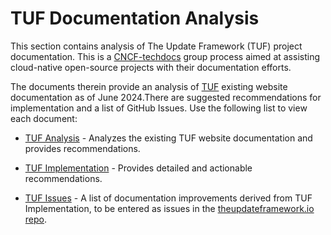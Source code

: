 # TUF Documentation Analysis


This section contains analysis of The Update Framework (TUF) project
documentation. This is a [CNCF-techdocs](https://github.com/cncf/techdocs) group
process aimed at assisting cloud-native open-source projects with their
documentation efforts.

The documents therein provide an analysis of
[TUF](https://github.com/theupdateframework/theupdateframework.io) existing
website documentation as of June 2024.There are suggested recommendations for
implementation and a list of GitHub Issues. Use the following list to view each
document:

- [TUF Analysis](analysis.md) - Analyzes the existing TUF website documentation
  and provides recommendations.

- [TUF Implementation](implementation.md) - Provides detailed and actionable
  recommendations.

- [TUF Issues](issues.md) - A list of documentation improvements derived from
  TUF Implementation, to be entered as issues in the
  [theupdateframework.io repo](https://github.com/theupdateframework/theupdateframework.io).
